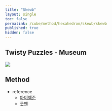 ```yaml
---
title: "Skewb"
layout: single
toc: false
permalink: /cube/method/hexahedron/skewb/skewb
published: true
hidden: false
---
```


<head>
  <base target="_blank">
</head>



## Twisty Puzzles - Museum

<a href="https://twistypuzzles.com/app/museum/museum_showitem.php?pkey=621">
  <img src="https://twistypuzzles.com/museum/large/00621-02.jpg">
</a>



## Method

- reference
  - [아이엠준](https://youtu.be/5R3sU-_bMAI)
  - [굿맨](https://youtu.be/2a594D-GrVs)
